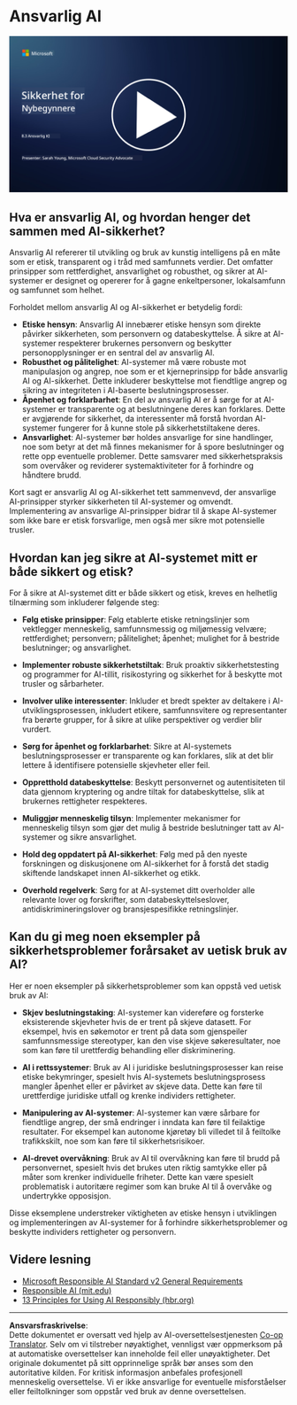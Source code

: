 <!--
CO_OP_TRANSLATOR_METADATA:
{
  "original_hash": "5e9775ee91bde7d44577891d5f11c4c5",
  "translation_date": "2025-09-04T00:05:53+00:00",
  "source_file": "8.3 Responsible AI.md",
  "language_code": "no"
}
-->
# Ansvarlig AI

[![Se videoen](../../translated_images/8-3_placeholder.9a5623e020ef9751bfd82c06e3014edc976e2b2dc6ac5836571e63873a3c28b4.no.png)](https://learn-video.azurefd.net/vod/player?id=b7517901-8f81-4475-b586-385a361c51e8)

## Hva er ansvarlig AI, og hvordan henger det sammen med AI-sikkerhet?

Ansvarlig AI refererer til utvikling og bruk av kunstig intelligens på en måte som er etisk, transparent og i tråd med samfunnets verdier. Det omfatter prinsipper som rettferdighet, ansvarlighet og robusthet, og sikrer at AI-systemer er designet og opererer for å gagne enkeltpersoner, lokalsamfunn og samfunnet som helhet.

Forholdet mellom ansvarlig AI og AI-sikkerhet er betydelig fordi:

-   **Etiske hensyn**: Ansvarlig AI innebærer etiske hensyn som direkte påvirker sikkerheten, som personvern og databeskyttelse. Å sikre at AI-systemer respekterer brukernes personvern og beskytter personopplysninger er en sentral del av ansvarlig AI.
-   **Robusthet og pålitelighet**: AI-systemer må være robuste mot manipulasjon og angrep, noe som er et kjerneprinsipp for både ansvarlig AI og AI-sikkerhet. Dette inkluderer beskyttelse mot fiendtlige angrep og sikring av integriteten i AI-baserte beslutningsprosesser.
-   **Åpenhet og forklarbarhet**: En del av ansvarlig AI er å sørge for at AI-systemer er transparente og at beslutningene deres kan forklares. Dette er avgjørende for sikkerhet, da interessenter må forstå hvordan AI-systemer fungerer for å kunne stole på sikkerhetstiltakene deres.
-   **Ansvarlighet**: AI-systemer bør holdes ansvarlige for sine handlinger, noe som betyr at det må finnes mekanismer for å spore beslutninger og rette opp eventuelle problemer. Dette samsvarer med sikkerhetspraksis som overvåker og reviderer systemaktiviteter for å forhindre og håndtere brudd.

Kort sagt er ansvarlig AI og AI-sikkerhet tett sammenvevd, der ansvarlige AI-prinsipper styrker sikkerheten til AI-systemer og omvendt. Implementering av ansvarlige AI-prinsipper bidrar til å skape AI-systemer som ikke bare er etisk forsvarlige, men også mer sikre mot potensielle trusler.

## Hvordan kan jeg sikre at AI-systemet mitt er både sikkert og etisk?

For å sikre at AI-systemet ditt er både sikkert og etisk, kreves en helhetlig tilnærming som inkluderer følgende steg:

- **Følg etiske prinsipper**: Følg etablerte etiske retningslinjer som vektlegger menneskelig, samfunnsmessig og miljømessig velvære; rettferdighet; personvern; pålitelighet; åpenhet; mulighet for å bestride beslutninger; og ansvarlighet.

- **Implementer robuste sikkerhetstiltak**: Bruk proaktiv sikkerhetstesting og programmer for AI-tillit, risikostyring og sikkerhet for å beskytte mot trusler og sårbarheter.

- **Involver ulike interessenter**: Inkluder et bredt spekter av deltakere i AI-utviklingsprosessen, inkludert etikere, samfunnsvitere og representanter fra berørte grupper, for å sikre at ulike perspektiver og verdier blir vurdert.

- **Sørg for åpenhet og forklarbarhet**: Sikre at AI-systemets beslutningsprosesser er transparente og kan forklares, slik at det blir lettere å identifisere potensielle skjevheter eller feil.

- **Oppretthold databeskyttelse**: Beskytt personvernet og autentisiteten til data gjennom kryptering og andre tiltak for databeskyttelse, slik at brukernes rettigheter respekteres.

- **Muliggjør menneskelig tilsyn**: Implementer mekanismer for menneskelig tilsyn som gjør det mulig å bestride beslutninger tatt av AI-systemer og sikre ansvarlighet.

- **Hold deg oppdatert på AI-sikkerhet**: Følg med på den nyeste forskningen og diskusjonene om AI-sikkerhet for å forstå det stadig skiftende landskapet innen AI-sikkerhet og etikk.

- **Overhold regelverk**: Sørg for at AI-systemet ditt overholder alle relevante lover og forskrifter, som databeskyttelseslover, antidiskrimineringslover og bransjespesifikke retningslinjer.

## Kan du gi meg noen eksempler på sikkerhetsproblemer forårsaket av uetisk bruk av AI?

Her er noen eksempler på sikkerhetsproblemer som kan oppstå ved uetisk bruk av AI:

- **Skjev beslutningstaking**: AI-systemer kan videreføre og forsterke eksisterende skjevheter hvis de er trent på skjeve datasett. For eksempel, hvis en søkemotor er trent på data som gjenspeiler samfunnsmessige stereotyper, kan den vise skjeve søkeresultater, noe som kan føre til urettferdig behandling eller diskriminering.

- **AI i rettssystemer**: Bruk av AI i juridiske beslutningsprosesser kan reise etiske bekymringer, spesielt hvis AI-systemets beslutningsprosess mangler åpenhet eller er påvirket av skjeve data. Dette kan føre til urettferdige juridiske utfall og krenke individers rettigheter.

- **Manipulering av AI-systemer**: AI-systemer kan være sårbare for fiendtlige angrep, der små endringer i inndata kan føre til feilaktige resultater. For eksempel kan autonome kjøretøy bli villedet til å feiltolke trafikkskilt, noe som kan føre til sikkerhetsrisikoer.

- **AI-drevet overvåkning**: Bruk av AI til overvåkning kan føre til brudd på personvernet, spesielt hvis det brukes uten riktig samtykke eller på måter som krenker individuelle friheter. Dette kan være spesielt problematisk i autoritære regimer som kan bruke AI til å overvåke og undertrykke opposisjon.

Disse eksemplene understreker viktigheten av etiske hensyn i utviklingen og implementeringen av AI-systemer for å forhindre sikkerhetsproblemer og beskytte individers rettigheter og personvern.

## Videre lesning

 - [Microsoft Responsible AI Standard v2 General Requirements](https://query.prod.cms.rt.microsoft.com/cms/api/am/binary/RE5cmFl?culture=en-us&country=us&WT.mc_id=academic-96948-sayoung)
 - [Responsible AI (mit.edu)](https://sloanreview.mit.edu/big-ideas/responsible-ai/)
 - [13 Principles for Using AI Responsibly (hbr.org)](https://hbr.org/2023/06/13-principles-for-using-ai-responsibly)

---

**Ansvarsfraskrivelse**:  
Dette dokumentet er oversatt ved hjelp av AI-oversettelsestjenesten [Co-op Translator](https://github.com/Azure/co-op-translator). Selv om vi tilstreber nøyaktighet, vennligst vær oppmerksom på at automatiske oversettelser kan inneholde feil eller unøyaktigheter. Det originale dokumentet på sitt opprinnelige språk bør anses som den autoritative kilden. For kritisk informasjon anbefales profesjonell menneskelig oversettelse. Vi er ikke ansvarlige for eventuelle misforståelser eller feiltolkninger som oppstår ved bruk av denne oversettelsen.